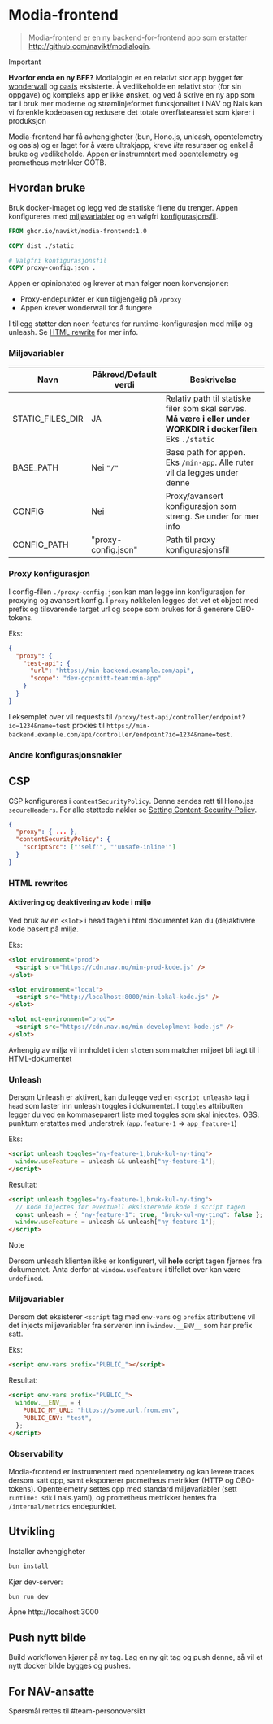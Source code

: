 # Modia-frontend

> Modia-frontend er en ny backend-for-frontend app som erstatter http://github.com/navikt/modialogin.

> [!IMPORTANT]
>
> **Hvorfor enda en ny BFF?**
> Modialogin er en relativt stor app bygget før [wonderwall](https://github.com/nais/wonderwall) og [oasis](https://github.com/navikt/oasis) eksisterte.
> Å vedlikeholde en relativt stor (for sin oppgave) og kompleks app er ikke ønsket, og ved å skrive
> en ny app som tar i bruk mer moderne og strømlinjeformet funksjonalitet i NAV og Nais kan vi
> forenkle kodebasen og redusere det totale overflatearealet som kjører i produksjon

Modia-frontend har få avhengigheter (bun, Hono.js, unleash, opentelemetry og oasis) og er laget for å være ultrakjapp,
kreve _lite_ resursser og enkel å bruke og vedlikeholde. Appen er instrumntert med opentelemetry og
prometheus metrikker OOTB.

## Hvordan bruke

Bruk docker-imaget og legg ved de statiske filene du trenger. Appen konfigureres med
[miljøvariabler](https://github.com/navikt/modia-frontend#miljøvariabler)
og en valgfri [konfigurasjonsfil](https://github.com/navikt/modia-frontend#proxy-konfigurasjon).

```Dockerfile
FROM ghcr.io/navikt/modia-frontend:1.0

COPY dist ./static

# Valgfri konfigurasjonsfil
COPY proxy-config.json .
```

Appen er opinionated og krever at man følger noen konvensjoner:

- Proxy-endepunkter er kun tilgjengelig på `/proxy`
- Appen krever wonderwall for å fungere

I tillegg støtter den noen features for runtime-konfigurasjon med miljø og unleash. Se [HTML rewrite](https://github.com/navikt/modia-frotend#html-rewrites)
for mer info.

### Miljøvariabler

| Navn             | Påkrevd/Default verdi | Beskrivelse                                                                                                      |
| ---------------- | --------------------- | ---------------------------------------------------------------------------------------------------------------- |
| STATIC_FILES_DIR | JA                    | Relativ path til statiske filer som skal serves. **Må være i eller under WORKDIR i dockerfilen**. Eks `./static` |
| BASE_PATH        | Nei `"/"`             | Base path for appen. Eks `/min-app`. Alle ruter vil da legges under denne                                        |
| CONFIG           | Nei                   | Proxy/avansert konfigurasjon som streng. Se under for mer info                                                   |
| CONFIG_PATH      | "proxy-config.json"   | Path til proxy konfigurasjonsfil                                                                                 |

### Proxy konfigurasjon

I config-filen `./proxy-config.json` kan man legge inn konfigurasjon for proxying og avansert konfig. I `proxy`
nøkkelen legges det vet et object med prefix og tilsvarende target url og scope som brukes for å
generere OBO-tokens.

Eks:

```json
{
  "proxy": {
    "test-api": {
      "url": "https://min-backend.example.com/api",
      "scope": "dev-gcp:mitt-team:min-app"
    }
  }
}
```

I eksemplet over vil requests til `/proxy/test-api/controller/endpoint?id=1234&name=test` proxies
til `https://min-backend.example.com/api/controller/endpoint?id=1234&name=test`.

### Andre konfigurasjonsnøkler

## CSP

CSP konfigureres i `contentSecurityPolicy`. Denne sendes rett til Hono.jss `secureHeaders`. For alle
støttede nøkler se [Setting Content-Security-Policy](https://hono.dev/middleware/builtin/secure-headers#setting-content-security-policy).

```json
{
  "proxy": { ... },
  "contentSecurityPolicy": {
    "scriptSrc": ["'self'", "'unsafe-inline'"]
  }
}
```

### HTML rewrites

#### Aktivering og deaktivering av kode i miljø

Ved bruk av en `<slot>` i head tagen i html dokumentet kan du (de)aktivere kode basert på miljø.

Eks:

```html
<slot environment="prod">
  <script src="https://cdn.nav.no/min-prod-kode.js" />
</slot>

<slot environment="local">
  <script src="http://localhost:8000/min-lokal-kode.js" />
</slot>

<slot not-environment="prod">
  <script src="https://cdn.nav.no/min-developlment-kode.js" />
</slot>
```

Avhengig av miljø vil innholdet i den `slot`en som matcher miljøet bli lagt til i HTML-dokumentet

### Unleash

Dersom Unleash er aktivert, kan du legge ved en `<script unleash>` tag i `head` som laster inn
unleash toggles i dokumentet. I `toggles` attributten legger du ved en kommaseparert liste med
toggles som skal injectes. OBS: punktum erstattes med understrek (`app.feature-1` => `app_feature-1`)

Eks:

```html
<script unleash toggles="ny-feature-1,bruk-kul-ny-ting">
  window.useFeature = unleash && unleash["ny-feature-1"];
</script>
```

Resultat:

```html
<script unleash toggles="ny-feature-1,bruk-kul-ny-ting">
  // Kode injectes før eventuell eksisterende kode i script tagen
  const unleash = { "ny-feature-1": true, "bruk-kul-ny-ting": false };
  window.useFeature = unleash && unleash["ny-feature-1"];
</script>
```

> [!NOTE]
>
> Dersom unleash klienten ikke er konfigurert, vil **hele** script tagen fjernes fra dokumentet.
> Anta derfor at `window.useFeature` i tilfellet over kan være `undefined`.

### Miljøvariabler

Dersom det eksisterer `<script` tag med `env-vars` og `prefix` attributtene vil det injects
miljøvariabler fra serveren inn i `window.__ENV__` som har prefix satt.

Eks:

```html
<script env-vars prefix="PUBLIC_"></script>
```

Resultat:

```html
<script env-vars prefix="PUBLIC_">
  window.__ENV__ = {
    PUBLIC_MY_URL: "https://some.url.from.env",
    PUBLIC_ENV: "test",
  };
</script>
```

### Observability

Modia-frontend er instrumentert med opentelemetry og kan levere traces dersom satt opp, samt
eksponerer prometheus metrikker (HTTP og OBO-tokens). Opentelemetry settes opp med standard
miljøvariabler (sett `runtime: sdk` i nais.yaml), og prometheus metrikker hentes fra
`/internal/metrics` endepunktet.

## Utvikling

Installer avhengigheter

```sh
bun install
```

Kjør dev-server:

```sh
bun run dev
```

Åpne http://localhost:3000

## Push nytt bilde

Build workflowen kjører på ny tag. Lag en ny git tag og push denne, så vil et nytt docker bilde
bygges og pushes.

## For NAV-ansatte

Spørsmål rettes til #team-personoversikt
